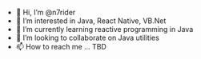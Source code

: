 - 👋 Hi, I’m @n7rider
- 👀 I’m interested in Java, React Native, VB.Net
- 🌱 I’m currently learning reactive programming in Java
- 💞️ I’m looking to collaborate on Java utilities
- 📫 How to reach me ... TBD

<!---
n7rider/n7rider is a ✨ special ✨ repository because its `README.md` (this file) appears on your GitHub profile.
You can click the Preview link to take a look at your changes.
--->
